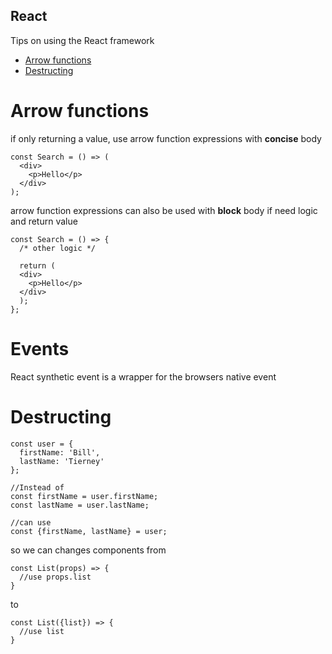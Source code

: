 ## React
Tips on using the React framework

- [Arrow functions](#arrowfunctions)
- [Destructing](#destructing)


# Arrow functions <a name="arrowfunctions"></a>
if only returning a value, use arrow function expressions with **concise** body  
```
const Search = () => (  
  <div>  
    <p>Hello</p>  
  </div>  
);  
```

arrow function expressions can also be used with **block** body if need logic and return value
```
const Search = () => {  
  /* other logic */
  
  return (
  <div>  
    <p>Hello</p>  
  </div>
  );  
};  
```

# Events
React synthetic event is a wrapper for the browsers native event

# Destructing <a name="destructing"/></a>
```
const user = {
  firstName: 'Bill',
  lastName: 'Tierney'
}; 

//Instead of 
const firstName = user.firstName;
const lastName = user.lastName;

//can use
const {firstName, lastName} = user;
```
so we can changes components from
```
const List(props) => {
  //use props.list
}
```
to
```
const List({list}) => {
  //use list
}
```






